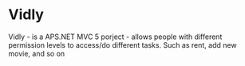 # Vidly
Vidly - is a APS.NET MVC 5 porject - allows people with different permission levels to access/do different tasks. Such as rent, add new movie, and so on
